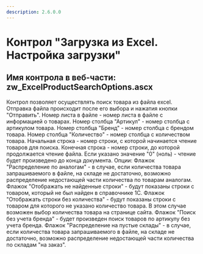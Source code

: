 ```yaml
---
description: 2.6.0.0
---
```


# Контрол "Загрузка из Excel. Настройка загрузки"

## Имя контрола в веб-части: zw\_ExcelProductSearchOptions.ascx

Контрол позволяет осуществлять поиск товара из файла excel. Отправка файла происходит после его выбора и нажатия кнопки "Отправить". Номер листа в файле - номер листа в файле с информацией о товарах. Номер столбца "Артикул" - номер столбца с артикулом товара. Номер столбца "Бренд" - номер столбца с брендом товара. Номер столбца "Количество" - номер столбца с количеством товара. Начальная строка - номер строки, с которой начинается чтение товаров для поиска. Конечная строка - номер строки, до которой продолжается чтение файла. Если указано значение "0" \(ноль\) - чтение будет произведено до конца документа. Опции: Флажок "Распределение по аналогам" - в случае, если количества товара запрашиваемого в файле, на складе не достаточно, возможно распределение недостающей части количества по товарам аналогам. Флажок "Отображать не найденные строки" - будут показаны строки с товаром, который не был найден в справочнике 1С. Флажок "Отображать строки без количества" - будут показаны строки с товаром для которого не указано количество товара. В этом случае возможен выбор количества товара на странице сайта. Флажок "Поиск без учета бренда" - будет произведен поиск товаров по артикулу без учета бренда. Флажок "Распределение на пустые склады" - в случае, если количества товара запрашиваемого в файле, на складе не достаточно, возможно распределение недостающей части количества по складам "на заказ".

